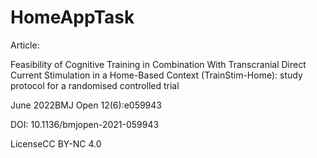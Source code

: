 # HomeAppTask

Article:

Feasibility of Cognitive Training in Combination With Transcranial Direct Current Stimulation in a Home-Based Context (TrainStim-Home): study protocol for a randomised controlled trial

June 2022BMJ Open 12(6):e059943

DOI: 10.1136/bmjopen-2021-059943

LicenseCC BY-NC 4.0
